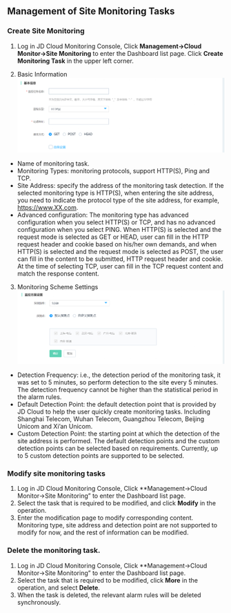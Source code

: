 ## Management of Site Monitoring Tasks
### Create Site Monitoring
1. Log in JD Cloud Monitoring Console, Click **Management->Cloud Monitor->Site Monitoring** to enter the Dashboard list page. Click **Create Monitoring Task** in the upper left corner.

2. Basic Information
![image](../../../../../image/Cloud-Monitor/site-monitoring/create-sitemonitoring.png)
- Name of monitoring task.
- Monitoring Types: monitoring protocols, support HTTP(S), Ping and TCP.
- Site Address: specify the address of the monitoring task detection. If the selected monitoring type is HTTP(S), when entering the site address, you need to indicate the protocol type of the site address, for example, https://www.XX.com.
- Advanced configuration: The monitoring type has advanced configuration when you select HTTP(S) or TCP, and has no advanced configuration when you select PING. When HTTP(S) is selected and the request mode is selected as GET or HEAD, user can fill in the HTTP request header and cookie based on his/her own demands, and when HTTP(S) is selected and the request mode is selected as POST, the user can fill in the content to be submitted, HTTP request header and cookie. At the time of selecting TCP, user can fill in the TCP request content and match the response content.

3. Monitoring Scheme Settings
![image](../../../../../image/Cloud-Monitor/site-monitoring/create-sitemonitoring2.png)
- Detection Frequency: i.e., the detection period of the monitoring task, it was set to 5 minutes, so perform detection to the site every 5 minutes. The detection frequency cannot be higher than the statistical period in the alarm rules.
- Default Detection Point: the default detection point that is provided by JD Cloud to help the user quickly create monitoring tasks. Including Shanghai Telecom, Wuhan Telecom, Guangzhou Telecom, Beijing Unicom and Xi’an Unicom.
- Custom Detection Point: the starting point at which the detection of the site address is performed. The default detection points and the custom detection points can be selected based on requirements. Currently, up to 5 custom detection points are supported to be selected.

### Modify site monitoring tasks
1. Log in JD Cloud Monitoring Console, Click **Management->Cloud Monitor->Site Monitoring” to enter the Dashboard list page.
2. Select the task that is required to be modified, and click **Modify** in the operation. 
3. Enter the modification page to modify corresponding content. Monitoring type, site address and detection point are not supported to modify for now, and the rest of information can be modified.

### Delete the monitoring task.
1. Log in JD Cloud Monitoring Console, Click **Management->Cloud Monitor->Site Monitoring” to enter the Dashboard list page.
2. Select the task that is required to be modified, click **More** in the operation, and select **Delete**.
3. When the task is deleted, the relevant alarm rules will be deleted synchronously.
